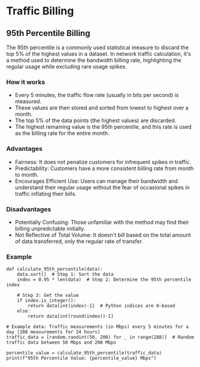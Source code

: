 # Traffic Billing

## 95th Percentile Billing

The 95th percentile is a commonly used statistical measure to discard the top 5% of the highest values in a dataset. In network traffic calculation, it's a method used to determine the bandwidth billing rate, highlighting the regular usage while excluding rare usage spikes.

### How it works

- Every 5 minutes, the traffic flow rate (usually in bits per second) is measured.
- These values are then stored and sorted from lowest to highest over a month.
- The top 5% of the data points (the highest values) are discarded.
- The highest remaining value is the 95th percentile, and this rate is used as the billing rate for the entire month.

### Advantages

- Fairness: It does not penalize customers for infrequent spikes in traffic.
- Predictability: Customers have a more consistent billing rate from month to month.
- Encourages Efficient Use: Users can manage their bandwidth and understand their regular usage without the fear of occasional spikes in traffic inflating their bills.

### Disadvantages

- Potentially Confusing: Those unfamiliar with the method may find their billing unpredictable initially.
- Not Reflective of Total Volume: It doesn't bill based on the total amount of data transferred, only the regular rate of transfer.

### Example

```python3
def calculate_95th_percentile(data):
    data.sort()  # Step 1: Sort the data
    index = 0.95 * len(data)  # Step 2: Determine the 95th percentile index
    
    # Step 3: Get the value
    if index.is_integer():
        return data[int(index)-1]  # Python indices are 0-based
    else:
        return data[int(round(index))-1]

# Example data: Traffic measurements (in Mbps) every 5 minutes for a day (288 measurements for 24 hours)
traffic_data = [random.randint(50, 200) for _ in range(288)]  # Random traffic data between 50 Mbps and 200 Mbps

percentile_value = calculate_95th_percentile(traffic_data)
print(f"95th Percentile Value: {percentile_value} Mbps")
```

